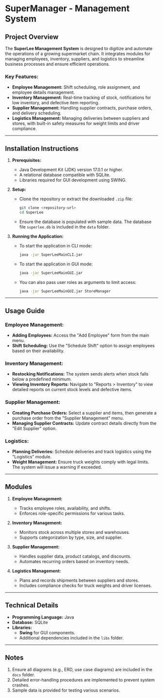 # SuperManager - Management System

## Project Overview
The **SuperLee Management System** is designed to digitize and automate the operations of a growing supermarket chain. It integrates modules for managing employees, inventory, suppliers, and logistics to streamline business processes and ensure efficient operations.

### Key Features:
- **Employee Management:** Shift scheduling, role assignment, and employee details management.
- **Inventory Management:** Real-time tracking of stock, notifications for low inventory, and defective item reporting.
- **Supplier Management:** Handling supplier contracts, purchase orders, and delivery scheduling.
- **Logistics Management:** Managing deliveries between suppliers and stores, with built-in safety measures for weight limits and driver compliance.

---

## Installation Instructions

1. **Prerequisites:**
   - Java Development Kit (JDK) version 17.0.1 or higher.
   - A relational database compatible with SQLite.
   - Libraries required for GUI development using SWING.

2. **Setup:**
   - Clone the repository or extract the downloaded `.zip` file:
     ```bash
     git clone <repository-url>
     cd SuperLee
     ```
   - Ensure the database is populated with sample data. The database file `superlee.db` is included in the `data` folder.

3. **Running the Application:**
   - To start the application in CLI mode:
     ```bash
     java -jar SuperLeeMainCLI.jar
     ```
   - To start the application in GUI mode:
     ```bash
     java -jar SuperLeeMainGUI.jar
     ```
   - You can also pass user roles as arguments to limit access:
     ```bash
     java -jar SuperLeeMainGUI.jar StoreManager
     ```

---

## Usage Guide

### Employee Management:
- **Adding Employees:** Access the "Add Employee" form from the main menu.
- **Shift Scheduling:** Use the "Schedule Shift" option to assign employees based on their availability.

### Inventory Management:
- **Restocking Notifications:** The system sends alerts when stock falls below a predefined minimum.
- **Viewing Inventory Reports:** Navigate to "Reports > Inventory" to view detailed reports on current stock levels and defective items.

### Supplier Management:
- **Creating Purchase Orders:** Select a supplier and items, then generate a purchase order from the "Supplier Management" menu.
- **Managing Supplier Contracts:** Update contract details directly from the "Edit Supplier" option.

### Logistics:
- **Planning Deliveries:** Schedule deliveries and track logistics using the "Logistics" module.
- **Weight Management:** Ensure truck weights comply with legal limits. The system will issue a warning if exceeded.

---

## Modules

1. **Employee Management:**
   - Tracks employee roles, availability, and shifts.
   - Enforces role-specific permissions for various tasks.

2. **Inventory Management:**
   - Monitors stock across multiple stores and warehouses.
   - Supports categorization by type, size, and supplier.

3. **Supplier Management:**
   - Handles supplier data, product catalogs, and discounts.
   - Automates recurring orders based on inventory needs.

4. **Logistics Management:**
   - Plans and records shipments between suppliers and stores.
   - Includes compliance checks for truck weights and driver licenses.

---

## Technical Details

- **Programming Language:** Java
- **Database:** SQLite
- **Libraries:**
  - **Swing** for GUI components.
  - Additional dependencies included in the `libs` folder.

---


## Notes

1. Ensure all diagrams (e.g., ERD, use case diagrams) are included in the `docs` folder.
2. Detailed error-handling procedures are implemented to prevent system crashes.
3. Sample data is provided for testing various scenarios.
